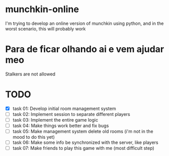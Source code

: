 # munchkin-online
I'm trying to develop an online version of munchkin using python, and in the worst scenario, this will probably work

# Para de ficar olhando ai e vem ajudar meo
Stalkers are not allowed

# TODO
- [X] task 01: Develop initial room management system
- [ ] task 02: Implement session to separate different players
- [ ] task 03: Implement the entire game logic
- [ ] task 04: Make things work better and fix bugs
- [ ] task 05: Make management system delete old rooms (i'm not in the mood to do this yet)
- [ ] task 06: Make some info be synchronized with the server, like players
- [ ] task 07: Make friends to play this game with me (most difficult step)
